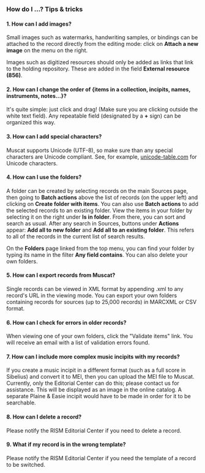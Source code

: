 ### How do I ...? Tips & tricks

#### 1. How can I add images?
Small images such as watermarks, handwriting samples, or bindings can be attached to the record directly from the
editing mode: click on **Attach a new image** on the menu on the right.

Images such as digitized resources should only be added as links that link to the holding repository. These are added in
the field **External resource (856)**.

#### 2. How can I change the order of {items in a collection, incipits, names, instruments, notes...}?
It's quite simple: just click and drag! (Make sure you are clicking outside the white text field). Any repeatable
field (designated by a **+** sign) can be organized this way.

#### 3. How can I add special characters?
Muscat supports Unicode (UTF-8), so make sure than any special characters are Unicode compliant. See, for
example, [unicode-table.com](https://unicode-table.com/) for Unicode characters.

#### 4. How can I use the folders?
A folder can be created by selecting records on the main Sources page, then going to **Batch actions** above the list of
records (on the upper left) and clicking on **Create folder with items**. You can also use **Batch actions** to add the
selected records to an existing folder. View the items in your folder by selecting it on the right under **Is in
folder**. From there, you can sort and search as usual. After any search in Sources, buttons under **Actions**
appear: **Add all to new folder** and **Add all to an existing folder**. This refers to all of the records in the
current list of search results.

On the **Folders** page linked from the top menu, you can find your folder by typing its name in the filter **Any field
contains**. You can also delete your own folders.

#### 5. How can I export records from Muscat?
Single records can be viewed in XML format by appending .xml to any record's URL in the viewing mode. You can export
your own folders containing records for sources (up to 25,000 records) in MARCXML or CSV format.

#### 6. How can I check for errors in older records?
When viewing one of your own folders, click the "Validate items" link. You will receive an email with a list of
validation errors found.

#### 7. How can I include more complex music incipits with my records?
If you create a music incipit in a different format (such as a full score in Sibelius) and convert it to MEI, then you
can upload the MEI file to Muscat. Currently, only the Editorial Center can do this; please contact us for assistance.
This will be displayed as an image in the online catalog. A separate Plaine & Easie incipit would have to be made in
order for it to be searchable.

#### 8. How can I delete a record?
Please notify the RISM Editorial Center if you need to delete a record.

#### 9. What if my record is in the wrong template?
Please notify the RISM Editorial Center if you need the template of a record to be switched.

